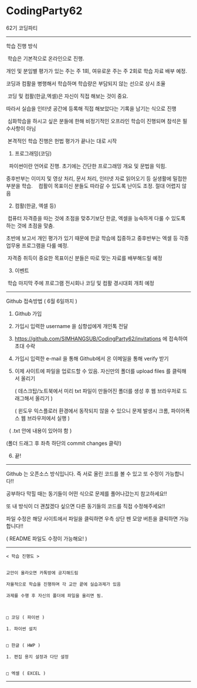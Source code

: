 # CodingParty62


62기 코딩파티

*********************************************************************************************************

학습 진행 방식

 학습은 기본적으로 온라인으로 진행. 
 
 개인 및 분임별 평가가 있는 주는 주 1회, 여유로운 주는 주 2회로 학습 자료 배부 예정. 
 
 코딩과 컴활을 병행해서 학습하며 학습량은 부담되지 않는 선으로 상시 조율

 코딩 및 컴활(한글,엑셀)은 자신이 직접 해보는 것이 중요. 
 
 따라서 실습을 인터넷 공간에 등록해 직접 해보았다는 기록을 남기는 식으로 진행

 심화학습을 하시고 싶은 분들에 한해 비정기적인 오프라인 학습이 진행되며 참석은 필수사항이 아님

 본격적인 학습 진행은 헌법 평가가 끝나는 대로 시작

1. 프로그래밍(코딩)

  파이썬이란 언어로 진행. 초기에는 간단한 프로그래밍 개요 및 문법을 익힘. 
  
  중후반부는 이미지 및 영상 처리, 문서 처리, 인터넷 자료 읽어오기 등 실생활에 밀접한 부분을 학습.
 
 컴활이 목표이신 분들도 따라갈 수 있도록 난이도 조정. 절대 어렵지 않음


2. 컴활(한글, 엑셀 등)

 컴퓨터 자격증을 따는 것에 초점을 맞추기보단 한글, 엑셀을 능숙하게 다룰 수 있도록 하는 것에 초점을 맞춤. 
 
 초반에 보고서 개인 평가가 있기 때문에 한글 학습에 집중하고 중후반부는 엑셀 등 각종 업무용 프로그램을 다룰 예정.

 자격증 취득이 중요한 목표이신 분들은 따로 맞는 자료를 배부해드릴 예정

3. 이벤트

 학습 마지막 주에 프로그램 전시회나 코딩 및 컴활 경시대회 개최 예정
 
 *********************************************************************************************************
 
 Github 접속방법 ( 6월 6일까지 )
 
 1. Github 가입
 
 2. 가입시 입력한 username 을 심항섭에게 개인톡 전달

3. https://github.com/SIMHANGSUB/CodingParty62/invitations 에 접속하여 초대 수락

4. 가입시 입력한 e-mail 을 통해 Github에서 온 이메일을 통해 verify 받기

5. 이제 사이트에 파일을 업로드할 수 있음. 자신만의 폴더를 upload files 를 클릭해서 올리기 

   ( 데스크탑/노트북에서 미리 txt 파일이 만들어진 폴더를 생성 후 웹 브라우저로 드래그해서 올리기 )

   ( 윈도우 익스플로러 환경에서 동작되지 않을 수 있으니 문제 발생시 크롬, 파이어폭스 웹 브라우저에서 실행 )

   ( .txt 안에 내용이 있어야 함 ) 
 
   (폴더 드래그 후 좌측 하단의 commit changes 클릭!)

6. 끝!


 *********************************************************************************************************

Github 는 오픈소스 방식입니다. 즉 서로 올린 코드를 볼 수 있고 또 수정이 가능합니다!! 

공부하다 막힐 때는 동기들이 어떤 식으로 문제를 풀어나갔는지 참고하세요!!

또 내 방식이 더 괜찮겠다 싶으면 다른 동기들의 코드를 직접 수정해주세요!!

파일 수정은 해당 사이트에서 파일을 클릭하면 우측 상단 펜 모양 버튼을 클릭하면 가능합니다!!

(  README 파일도 수정이 가능해요! )


 *********************************************************************************************************
 
 
	< 학습 진행도 >
	

	교안이 올라오면 카톡방에 공지해드림

	자율적으로 학습을 진행하며 각 교안 끝에 실습과제가 있음

	과제를 수행 후 자신의 폴더에 파일을 올리면 됨.



	□ 코딩 ( 파이썬 )

	1. 파이썬 설치


	□ 한글 ( HWP )

	1. 편집 용지 설정과 다단 설정


	□ 엑셀 ( EXCEL )



 
  *********************************************************************************************************
